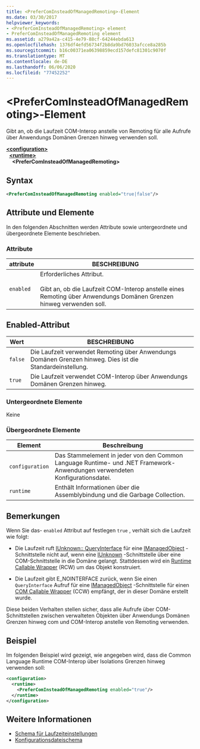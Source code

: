```yaml
---
title: <PreferComInsteadOfManagedRemoting>-Element
ms.date: 03/30/2017
helpviewer_keywords:
- <PreferComInsteadOfManagedRemoting> element
- PreferComInsteadOfManagedRemoting element
ms.assetid: a279a42a-c415-4e79-88cf-64244ebda613
ms.openlocfilehash: 1376df4efd56734f2b8da9bd76033afcce8a285b
ms.sourcegitcommit: b16c00371ea06398859ecd157defc81301c9070f
ms.translationtype: MT
ms.contentlocale: de-DE
ms.lasthandoff: 06/06/2020
ms.locfileid: "77452252"
---
```

# <a name="prefercominsteadofmanagedremoting-element"></a>\<PreferComInsteadOfManagedRemoting>-Element
Gibt an, ob die Laufzeit COM-Interop anstelle von Remoting für alle Aufrufe über Anwendungs Domänen Grenzen hinweg verwenden soll.  
  
[**\<configuration>**](../configuration-element.md)\
&nbsp;&nbsp;[**\<runtime>**](runtime-element.md)\
&nbsp;&nbsp;&nbsp;&nbsp;**\<PreferComInsteadOfManagedRemoting>**  
  
## <a name="syntax"></a>Syntax  
  
```xml  
<PreferComInsteadOfManagedRemoting enabled="true|false"/>  
```  
  
## <a name="attributes-and-elements"></a>Attribute und Elemente  
 In den folgenden Abschnitten werden Attribute sowie untergeordnete und übergeordnete Elemente beschrieben.  
  
### <a name="attributes"></a>Attribute  
  
|attribute|BESCHREIBUNG|  
|---------------|-----------------|  
|`enabled`|Erforderliches Attribut.<br /><br /> Gibt an, ob die Laufzeit COM-Interop anstelle eines Remoting über Anwendungs Domänen Grenzen hinweg verwenden soll.|  
  
## <a name="enabled-attribute"></a>Enabled-Attribut  
  
|Wert|BESCHREIBUNG|  
|-----------|-----------------|  
|`false`|Die Laufzeit verwendet Remoting über Anwendungs Domänen Grenzen hinweg. Dies ist die Standardeinstellung.|  
|`true`|Die Laufzeit verwendet COM-Interop über Anwendungs Domänen Grenzen hinweg.|  
  
### <a name="child-elements"></a>Untergeordnete Elemente  
 Keine  
  
### <a name="parent-elements"></a>Übergeordnete Elemente  
  
|Element|Beschreibung|  
|-------------|-----------------|  
|`configuration`|Das Stammelement in jeder von den Common Language Runtime- und .NET Framework-Anwendungen verwendeten Konfigurationsdatei.|  
|`runtime`|Enthält Informationen über die Assemblybindung und die Garbage Collection.|  
  
## <a name="remarks"></a>Bemerkungen  
 Wenn Sie das- `enabled` Attribut auf festlegen `true` , verhält sich die Laufzeit wie folgt:  
  
- Die Laufzeit ruft [IUnknown:: QueryInterface](/windows/win32/api/unknwn/nf-unknwn-iunknown-queryinterface(q)) für eine [IManagedObject](../../../unmanaged-api/hosting/imanagedobject-interface.md) -Schnittstelle nicht auf, wenn eine [IUnknown](/windows/win32/api/unknwn/nn-unknwn-iunknown) -Schnittstelle über eine COM-Schnittstelle in die Domäne gelangt. Stattdessen wird ein [Runtime Callable Wrapper](../../../../standard/native-interop/runtime-callable-wrapper.md) (RCW) um das Objekt konstruiert.  
  
- Die Laufzeit gibt E_NOINTERFACE zurück, wenn Sie einen `QueryInterface` Aufruf für eine [IManagedObject](../../../unmanaged-api/hosting/imanagedobject-interface.md) -Schnittstelle für einen [COM Callable Wrapper](../../../../standard/native-interop/com-callable-wrapper.md) (CCW) empfängt, der in dieser Domäne erstellt wurde.  
  
 Diese beiden Verhalten stellen sicher, dass alle Aufrufe über COM-Schnittstellen zwischen verwalteten Objekten über Anwendungs Domänen Grenzen hinweg com und COM-Interop anstelle von Remoting verwenden.  
  
## <a name="example"></a>Beispiel  
 Im folgenden Beispiel wird gezeigt, wie angegeben wird, dass die Common Language Runtime COM-Interop über Isolations Grenzen hinweg verwenden soll:  
  
```xml  
<configuration>  
  <runtime>  
    <PreferComInsteadOfManagedRemoting enabled="true"/>  
  </runtime>  
</configuration>  
```  
  
## <a name="see-also"></a>Weitere Informationen

- [Schema für Laufzeiteinstellungen](index.md)
- [Konfigurationsdateischema](../index.md)
